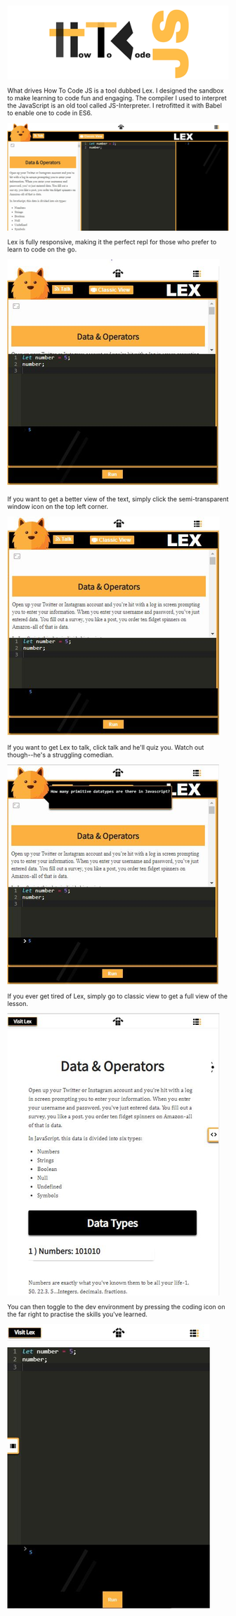 ![search icon](images/jslogo.png)

What drives How To Code JS is a tool dubbed Lex. I designed the sandbox to make learning to code fun and engaging. The compiler I used to interpret the JavaScript is an old tool called JS-Interpreter. I retrofitted it with Babel to enable one to code in ES6. 

![search icon](images/lex.JPG)

Lex is fully responsive, making it the perfect repl for those who prefer to learn to code on the go.

![search icon](images/mobilelex.JPG)

If you want to get a better view of the text, simply click the semi-transparent window icon on the top left corner.

![search icon](images/expandlex.JPG)

If you want to get Lex to talk, click talk and he'll quiz you. Watch out though--he's a struggling comedian.

![search icon](images/talklex.JPG)

If you ever get tired of Lex, simply go to classic view to get a full view of the lesson.

![search icon](images/classiclex1.JPG)

You can then toggle to the dev environment by pressing the coding icon on the far right to practise the skills you've learned.

![search icon](images/classiclex2.jpg)
